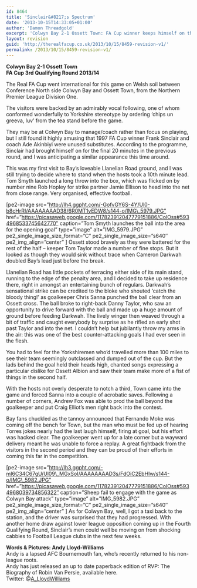 ```yaml
---
id: 8464
title: 'Sinclair&#8217;s Spectrum'
date: '2013-10-15T14:33:05+01:00'
author: 'Damon Threadgold'
excerpt: 'Colwyn Bay 2-1 Ossett Town: FA Cup winner keeps himself on the bench as Bay ease through.'
layout: revision
guid: 'http://therealfacup.co.uk/2013/10/15/8459-revision-v1/'
permalink: /2013/10/15/8459-revision-v1/
---
```


**Colwyn Bay 2-1 Ossett Town**  
**FA Cup 3rd Qualifying Round 2013/14**

The Real FA Cup went international for this game on Welsh soil between Conference North side Colwyn Bay and Ossett Town, from the Northern Premier League Division One.

The visitors were backed by an admirably vocal following, one of whom conformed wonderfully to Yorkshire stereotype by ordering ‘chips un greeva, luv’ from the tea stand before the game.

They may be at Colwyn Bay to manage/coach rather than focus on playing, but I still found it highly amusing that 1997 FA Cup winner Frank Sinclair and coach Ade Akinbiyi were unused substitutes. According to the programme, Sinclair had brought himself on for the final 20 minutes in the previous round, and I was anticipating a similar appearance this time around.

This was my first visit to Bay’s loveable Llanelian Road ground, and I was still trying to decide where to stand when the hosts took a 10th minute lead. Tom Smyth launched a long throw into the box, which was flicked on by number nine Rob Hopley for strike partner Jamie Ellison to head into the net from close range. Very organised, effective football.

\[pe2-image src=”http://lh4.ggpht.com/-GofvGY6S-4Y/Ul0-b8cHrRI/AAAAAAAAD38/6R0MT1yEDW8/s144-o/IMG\_5979.JPG” href=”https://picasaweb.google.com/117823912047779151886/ColOss#5934968533745642770″ caption=”Tom Smyth launches the ball into the area for the opening goal” type=”image” alt=”IMG\_5979.JPG” pe2\_single\_image\_size\_format=”C” pe2\_single\_image\_size=”s640″ pe2\_img\_align=”center” \] Ossett stood bravely as they were battered for the rest of the half – keeper Tom Taylor made a number of fine stops. But it looked as though they would sink without trace when Cameron Darkwah doubled Bay’s lead just before the break.

Llanelian Road has little pockets of terracing either side of its main stand, running to the edge of the penalty area, and I decided to take up residence there, right in amongst an entertaining bunch of regulars. Darkwah’s sensational strike can be credited to the bloke who shouted ‘catch the bloody thing!’ as goalkeeper Chris Sanna punched the ball clear from an Ossett cross. The ball broke to right-back Danny Taylor, who saw an opportunity to drive forward with the ball and made up a huge amount of ground before feeding Darkwah. The lively winger then weaved through a bit of traffic and caught everybody by surprise as he rifled an early shot past Taylor and into the net. I couldn’t help but jubilantly throw my arms in the air: this was one of the best counter-attacking goals I had ever seen in the flesh.

You had to feel for the Yorkshiremen who’d travelled more than 100 miles to see their team seemingly outclassed and dumped out of the cup. But the lads behind the goal held their heads high, chanted songs expressing a particular dislike for Ossett Albion and saw their team make more of a fist of things in the second half.

With the hosts not overly desperate to notch a third, Town came into the game and forced Sanna into a couple of acrobatic saves. Following a number of corners, Andrew Fox was able to prod the ball beyond the goalkeeper and put Craig Elliot’s men right back into the contest.

Bay fans chuckled as the tannoy announced that Fernando Moke was coming off the bench for Town, but the man who must be fed up of hearing Torres jokes nearly had the last laugh himself, firing at goal, but his effort was hacked clear. The goalkeeper went up for a late corner but a wayward delivery meant he was unable to force a replay. A great fightback from the visitors in the second period and they can be proud of their efforts in coming this far in the competition.

\[pe2-image src=”http://lh3.ggpht.com/-mI6C34C67gU/Ul09\_MGxSoI/AAAAAAAAD3s/FdOiC2EbHIw/s144-o/IMG\_5982.JPG” href=”https://picasaweb.google.com/117823912047779151886/ColOss#5934968039734856322″ caption=”Sheep fail to engage with the game as Colwyn Bay attack” type=”image” alt=”IMG\_5982.JPG” pe2\_single\_image\_size\_format=”C” pe2\_single\_image\_size=”s640″ pe2\_img\_align=”center” \] As for Colwyn Bay, well, I got a taxi back to the station, and the driver was surprised that they had progressed. With another home draw against lower league opposition coming up in the Fourth Qualifying Round, Sinclair’s men could well be moving on from shocking cabbies to Football League clubs in the next few weeks.

**Words &amp; Pictures: Andy Lloyd-Williams**  
Andy is a lapsed AFC Bournemouth fan, who’s recently returned to his non-league roots.  
Andy has just released an up to date paperback edition of RVP: The Biography of Robin Van Persie, available here.  
Twitter: @[A\_LloydWilliams](https://twitter.com/A_LloydWilliams)